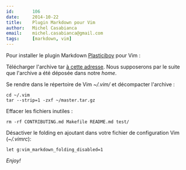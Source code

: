 ```yaml
---
id:       106
date:     2014-10-22
title:    Plugin Markdown pour Vim
author:   Michel Casabianca
email:    michel.casabianca@gmail.com
tags:     [markdown, vim]
---
```


Pour installer le plugin Markdown [Plasticiboy](https://github.com/plasticboy/vim-markdown) pour Vim :

Télécharger l'archive tar [à cette adresse](https://github.com/plasticboy/vim-markdown/archive/master.tar.gz). Nous supposerons par le suite que l'archive a été déposée dans notre *home*.

Se rendre dans le répertoire de Vim *~/.vim/* et décompacter l'archive :

```
cd ~/.vim
tar --strip=1 -zxf ~/master.tar.gz
```

Effacer les fichiers inutiles :

```
rm -rf CONTRIBUTING.md Makefile README.md test/
```

Désactiver le folding en ajoutant dans votre fichier de configuration Vim (*~/.vimrc*):

```
let g:vim_markdown_folding_disabled=1
```

*Enjoy!*

